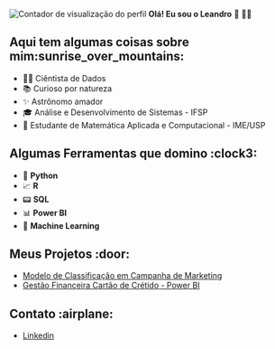 ![ Contador de visualização do perfil ](https://komarev.com/ghpvc/?username=LeandroCoelhos&color=brightgreen)  **Olá! Eu sou o Leandro** 👋 :man_technologist:
###

<h2 align="left"> Aqui tem algumas coisas sobre mim:sunrise_over_mountains:</h2>

- :man_technologist: Ciêntista de Dados
- :books: Curioso por natureza
- :sparkles: Astrônomo amador
- :mortar_board:  Análise e Desenvolvimento de Sistemas - IFSP
- :1234: Estudante de Matemática Aplicada e Computacional - IME/USP

<h2 align="left"> Algumas Ferramentas que domino :clock3:</h2>

 - :snake: **Python**
 - :chart_with_upwards_trend: **R**
 - :pager: **SQL**
 - :bar_chart: **Power BI**
 - :crystal_ball: **Machine Learning**

<h2 align="left"> Meus Projetos :door:</h2>

 - [Modelo de Classificação em Campanha de Marketing](https://github.com/LeandroCoelhos/desafio_flai/)
 - [Gestão Financeira Cartão de Crétido - Power BI](https://app.powerbi.com/view?r=eyJrIjoiNmExNTg1YTMtMzZmNS00Mzc5LWE0NjUtNzBiZmNjZTc5NDNiIiwidCI6IjdlOTNlMjg2LWIyOWEtNDQ1NC1hNDFhLWU4NDE5ZWM5ZGViNSJ9)
  
 
 <h2 align="left"> Contato  :airplane:</h2>

  - [Linkedin](https://www.linkedin.com/in/leandro-coelhos/)
  

